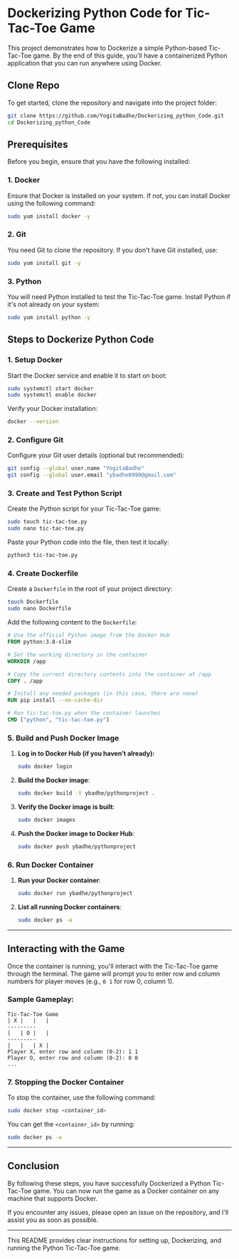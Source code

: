 # Dockerizing Python Code for Tic-Tac-Toe Game

This project demonstrates how to Dockerize a simple Python-based Tic-Tac-Toe game. By the end of this guide, you'll have a containerized Python application that you can run anywhere using Docker.

## Clone Repo
To get started, clone the repository and navigate into the project folder:
```bash
git clone https://github.com/YogitaBadhe/Dockerizing_python_Code.git
cd Dockerizing_python_Code
```

## Prerequisites

Before you begin, ensure that you have the following installed:

### 1. **Docker**
Ensure that Docker is installed on your system. If not, you can install Docker using the following command:
```bash
sudo yum install docker -y
```

### 2. **Git**
You need Git to clone the repository. If you don't have Git installed, use:
```bash
sudo yum install git -y
```

### 3. **Python**
You will need Python installed to test the Tic-Tac-Toe game. Install Python if it's not already on your system:
```bash
sudo yum install python -y
```

## Steps to Dockerize Python Code

### 1. **Setup Docker**
Start the Docker service and enable it to start on boot:
```bash
sudo systemctl start docker
sudo systemctl enable docker
```
Verify your Docker installation:
```bash
docker --version
```

### 2. **Configure Git**
Configure your Git user details (optional but recommended):
```bash
git config --global user.name "YogitaBadhe"
git config --global user.email "ybadhe0990@gmail.com"
```

### 3. **Create and Test Python Script**
Create the Python script for your Tic-Tac-Toe game:
```bash
sudo touch tic-tac-toe.py
sudo nano tic-tac-toe.py
```

Paste your Python code into the file, then test it locally:
```bash
python3 tic-tac-toe.py
```

### 4. **Create Dockerfile**
Create a `Dockerfile` in the root of your project directory:
```bash
touch Dockerfile
sudo nano Dockerfile
```

Add the following content to the `Dockerfile`:
```dockerfile
# Use the official Python image from the Docker Hub
FROM python:3.8-slim

# Set the working directory in the container
WORKDIR /app

# Copy the current directory contents into the container at /app
COPY . /app

# Install any needed packages (in this case, there are none)
RUN pip install --no-cache-dir

# Run tic-tac-toe.py when the container launches
CMD ["python", "tic-tac-toe.py"]
```

### 5. **Build and Push Docker Image**

1. **Log in to Docker Hub (if you haven’t already):**
   ```bash
   sudo docker login
   ```

2. **Build the Docker image**:
   ```bash
   sudo docker build -t ybadhe/pythonproject .
   ```

3. **Verify the Docker image is built**:
   ```bash
   sudo docker images
   ```

4. **Push the Docker image to Docker Hub**:
   ```bash
   sudo docker push ybadhe/pythonproject
   ```

### 6. **Run Docker Container**

1. **Run your Docker container**:
   ```bash
   sudo docker run ybadhe/pythonproject
   ```

2. **List all running Docker containers**:
   ```bash
   sudo docker ps -a
   ```

---

## Interacting with the Game

Once the container is running, you'll interact with the Tic-Tac-Toe game through the terminal. The game will prompt you to enter row and column numbers for player moves (e.g., `0 1` for row 0, column 1).

### Sample Gameplay:
```
Tic-Tac-Toe Game
| X |   |   |
---------
|   | O |   |
---------
|   |   | X |
Player X, enter row and column (0-2): 1 1
Player O, enter row and column (0-2): 0 0
...
```

### 7. **Stopping the Docker Container**
To stop the container, use the following command:
```bash
sudo docker stop <container_id>
```
You can get the `<container_id>` by running:
```bash
sudo docker ps -a
```

---

## Conclusion

By following these steps, you have successfully Dockerized a Python Tic-Tac-Toe game. You can now run the game as a Docker container on any machine that supports Docker.

If you encounter any issues, please open an issue on the repository, and I'll assist you as soon as possible.

---

This README provides clear instructions for setting up, Dockerizing, and running the Python Tic-Tac-Toe game.

